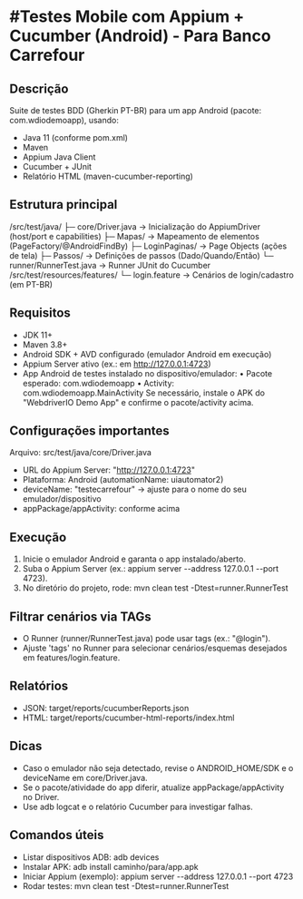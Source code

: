 #Testes Mobile com Appium + Cucumber (Android) - Para Banco Carrefour
===========================================================

Descrição
---------
Suite de testes BDD (Gherkin PT-BR) para um app Android (pacote: com.wdiodemoapp),
usando:
- Java 11 (conforme pom.xml)
- Maven
- Appium Java Client
- Cucumber + JUnit
- Relatório HTML (maven-cucumber-reporting)

Estrutura principal
-------------------
/src/test/java/
  ├─ core/Driver.java        -> Inicialização do AppiumDriver (host/port e capabilities)
  ├─ Mapas/                  -> Mapeamento de elementos (PageFactory/@AndroidFindBy)
  ├─ LoginPaginas/           -> Page Objects (ações de tela)
  ├─ Passos/                 -> Definições de passos (Dado/Quando/Então)
  └─ runner/RunnerTest.java  -> Runner JUnit do Cucumber
/src/test/resources/features/
  └─ login.feature           -> Cenários de login/cadastro (em PT-BR)

Requisitos
----------
- JDK 11+
- Maven 3.8+
- Android SDK + AVD configurado (emulador Android em execução)
- Appium Server ativo (ex.: em http://127.0.0.1:4723)
- App Android de testes instalado no dispositivo/emulador:
  • Pacote esperado: com.wdiodemoapp
  • Activity:        com.wdiodemoapp.MainActivity
  Se necessário, instale o APK do "WebdriverIO Demo App" e confirme o pacote/activity acima.

Configurações importantes
-------------------------
Arquivo: src/test/java/core/Driver.java
- URL do Appium Server: "http://127.0.0.1:4723"
- Plataforma: Android (automationName: uiautomator2)
- deviceName: "testecarrefour"  -> ajuste para o nome do seu emulador/dispositivo
- appPackage/appActivity: conforme acima

Execução
--------
1) Inicie o emulador Android e garanta o app instalado/aberto.
2) Suba o Appium Server (ex.: appium server --address 127.0.0.1 --port 4723).
3) No diretório do projeto, rode:
   mvn clean test -Dtest=runner.RunnerTest

Filtrar cenários via TAGs
-------------------------
- O Runner (runner/RunnerTest.java) pode usar tags (ex.: "@login").
- Ajuste 'tags' no Runner para selecionar cenários/esquemas desejados em features/login.feature.

Relatórios
----------
- JSON:   target/reports/cucumberReports.json
- HTML:   target/reports/cucumber-html-reports/index.html

Dicas
-----
- Caso o emulador não seja detectado, revise o ANDROID_HOME/SDK e o deviceName em core/Driver.java.
- Se o pacote/atividade do app diferir, atualize appPackage/appActivity no Driver.
- Use adb logcat e o relatório Cucumber para investigar falhas.

Comandos úteis
--------------
- Listar dispositivos ADB:     adb devices
- Instalar APK:                adb install caminho/para/app.apk
- Iniciar Appium (exemplo):    appium server --address 127.0.0.1 --port 4723
- Rodar testes:                mvn clean test -Dtest=runner.RunnerTest
